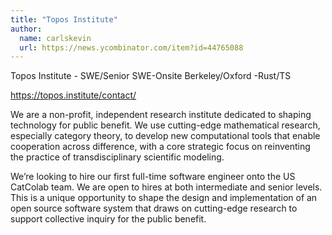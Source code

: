 ```yaml
---
title: "Topos Institute"
author:
  name: carlskevin
  url: https://news.ycombinator.com/item?id=44765088
---
```


<JobNavigation />

Topos Institute - SWE&#x2F;Senior SWE-Onsite Berkeley&#x2F;Oxford -Rust&#x2F;TS

<a href="https:&#x2F;&#x2F;topos.institute&#x2F;contact&#x2F;" rel="nofollow">https:&#x2F;&#x2F;topos.institute&#x2F;contact&#x2F;</a>

We are a non-profit, independent research institute dedicated to shaping technology
for public benefit. We use cutting-edge mathematical research, especially category
theory, to develop new computational tools that enable cooperation across difference,
with a core strategic focus on reinventing the practice of transdisciplinary scientific modeling.

We’re looking to hire our first full-time software engineer onto the US CatColab team.
We are open to hires at both intermediate and senior levels. This is a unique
opportunity to shape the design and implementation of an open source software
system that draws on cutting-edge research to support collective inquiry for the public
benefit.
<JobApplication />
